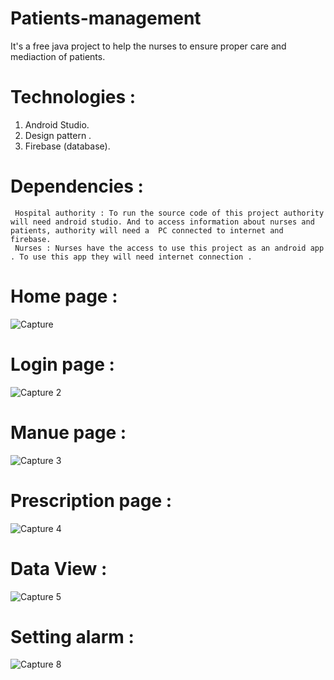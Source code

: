 # Patients-management
It's a  free java project to help the nurses to ensure proper care and mediaction of patients.
# Technologies :
1. Android Studio.
2. Design pattern .
3. Firebase (database).
# Dependencies :
     Hospital authority : To run the source code of this project authority will need android studio. And to access information about nurses and patients, authority will need a  PC connected to internet and firebase.
     Nurses : Nurses have the access to use this project as an android app . To use this app they will need internet connection .


# Home page  :
![Capture](https://user-images.githubusercontent.com/60362666/73262552-aab67300-41f8-11ea-8d0f-a4276d71be92.PNG)

# Login page :
![Capture 2](https://user-images.githubusercontent.com/60362666/73263225-498f9f00-41fa-11ea-8313-61a47f565523.PNG)

# Manue page :
![Capture 3](https://user-images.githubusercontent.com/60362666/73263345-8fe4fe00-41fa-11ea-8ede-80094f093c3a.PNG)

# Prescription page :
![Capture 4](https://user-images.githubusercontent.com/60362666/73263523-ef430e00-41fa-11ea-9857-efd2445dfd9b.PNG)

# Data View :
![Capture 5](https://user-images.githubusercontent.com/60362666/73263622-2c0f0500-41fb-11ea-92ce-b2542c02c13e.PNG)

# Setting alarm :
![Capture 8](https://user-images.githubusercontent.com/60362666/73264001-f61e5080-41fb-11ea-94ae-c906c0b17cf7.PNG)

